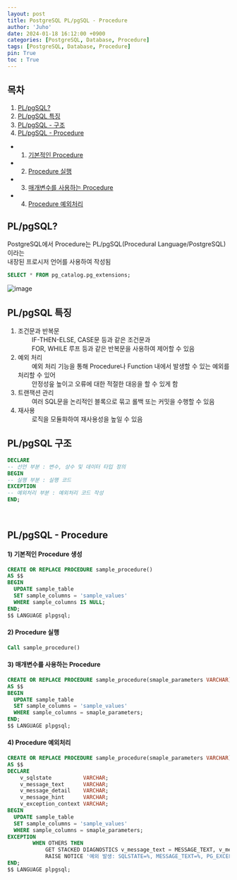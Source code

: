 ```yaml
---
layout: post
title: PostgreSQL PL/pgSQL - Procedure
author: 'Juho'
date: 2024-01-18 16:12:00 +0900
categories: [PostgreSQL, Database, Procedure]
tags: [PostgreSQL, Database, Procedure]
pin: True
toc : True
---
```


## 목차
1. [PL/pgSQL?](#plpgsql)
2. [PL/pgSQL 특징](#plpgsql-특징)
3. [PL/pgSQL - 구조](#plpgsql-구조)
4. [PL/pgSQL - Procedure](#plpgsql---procedure)
 - 1) [기본적인 Procedure](#1-기본적인-procedure-생성)
 - 2) [Procedure 실행](#2-procedure-실행)
 - 3) [매개변수를 사용하는 Procedure](#3-매개변수를-사용하는-procedure)
 - 4) [Procedure 예외처리](#4-procedure-예외처리)


## PL/pgSQL?
PostgreSQL에서 Procedure는 PL/pgSQL(Procedural Language/PostgreSQL)이라는<br/> 내장된 프로시저 언어를 사용하여 작성됨
```sql
SELECT * FROM pg_catalog.pg_extensions;
```
<!-- ![Alt Text](/images/plpgsql.png) -->
![image](https://github.com/juhoplayground/juhoplayground.github.io/assets/156918118/34d6bdf8-5e0a-4b5d-a536-15c67b06eea7)

## PL/pgSQL 특징
1. 조건문과 반복문 <br/>
&nbsp;&nbsp;&nbsp;&nbsp;&nbsp;&nbsp;&nbsp;&nbsp;IF-THEN-ELSE, CASE문 등과 같은 조건문과 <br/>
&nbsp;&nbsp;&nbsp;&nbsp;&nbsp;&nbsp;&nbsp;&nbsp;FOR, WHILE 루프 등과 같은 반복문을 사용하여 제어할 수 있음
2. 예외 처리 <br/>
&nbsp;&nbsp;&nbsp;&nbsp;&nbsp;&nbsp;&nbsp;&nbsp;예외 처리 기능을 통해 Procedure나 Function 내에서 발생할 수 있는 예외를 처리할 수 있어<br/>
&nbsp;&nbsp;&nbsp;&nbsp;&nbsp;&nbsp;&nbsp;&nbsp;안정성읖 높이고 오류에 대한 적절한 대응을 할 수 있게 함
3. 트랜잭션 관리<br/>
&nbsp;&nbsp;&nbsp;&nbsp;&nbsp;&nbsp;&nbsp;&nbsp;여러 SQL문을 논리적인 블록으로 묶고 롤백 또는 커밋을 수행할 수 있음
4. 재사용<br/>
&nbsp;&nbsp;&nbsp;&nbsp;&nbsp;&nbsp;&nbsp;&nbsp;로직을 모듈화하여 재사용성을 높일 수 있음



## PL/pgSQL 구조
```sql
DECLARE
-- 선언 부분 : 변수, 상수 및 데이터 타입 정의
BEGIN
-- 실행 부분 : 실행 코드
EXCEPTION
-- 예외처리 부분 : 예외처리 코드 작성
END;
```
<br/>

## PL/pgSQL - Procedure
#### 1) 기본적인 Procedure 생성
```sql
CREATE OR REPLACE PROCEDURE sample_procedure()
AS $$
BEGIN
  UPDATE sample_table
  SET sample_columns = 'sample_values'
  WHERE sample_columns IS NULL;
END;
$$ LANGUAGE plpgsql;
```

#### 2) Procedure 실행
```sql
Call sample_procedure()
```

#### 3) 매개변수를 사용하는 Procedure
```sql
CREATE OR REPLACE PROCEDURE sample_procedure(smaple_parameters VARCHAR)
AS $$
BEGIN
  UPDATE sample_table
  SET sample_columns = 'sample_values'
  WHERE sample_columns = smaple_parameters;
END;
$$ LANGUAGE plpgsql;
```


#### 4) Procedure 예외처리
```sql
CREATE OR REPLACE PROCEDURE sample_procedure(smaple_parameters VARCHAR)
AS $$
DECLARE
    v_sqlstate          VARCHAR;
    v_message_text      VARCHAR;
    v_message_detail    VARCHAR;
    v_message_hint      VARCHAR;
    v_exception_context VARCHAR;
BEGIN
  UPDATE sample_table
  SET sample_columns = 'sample_values'
  WHERE sample_columns = smaple_parameters;
EXCEPTION
        WHEN OTHERS THEN
            GET STACKED DIAGNOSTICS v_message_text = MESSAGE_TEXT, v_message_detail = PG_EXCEPTION_DETAIL, v_message_hint = PG_EXCEPTION_HINT, v_sqlstate = RETURNED_SQLSTATE, v_exception_context = PG_EXCEPTION_CONTEXT;
            RAISE NOTICE '예외 발생: SQLSTATE=%, MESSAGE_TEXT=%, PG_EXCEPTION_DETAIL=%, PG_EXCEPTION_HINT=%, PG_EXCEPTION_CONTEXT=%', v_sqlstate, v_message_text, v_message_detail, v_message_hint, v_exception_context;
END;
$$ LANGUAGE plpgsql;
```